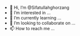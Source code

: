 - 👋 Hi, I’m @Sifatullahghorzang
- 👀 I’m interested in ...
- 🌱 I’m currently learning ...
- 💞️ I’m looking to collaborate on ...
- 📫 How to reach me ...

<!---
Sifatullahghorzang/Sifatullahghorzang is a ✨ special ✨ repository because its `README.md` (this file) appears on your GitHub profile.
You can click the Preview link to take a look at your changes.
--->
